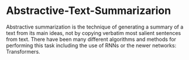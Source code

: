 # Abstractive-Text-Summarizarion
Abstractive summarization is the technique of generating a summary of a text from its main ideas, not by copying verbatim most salient sentences from text. There have been many different algorithms and methods for performing this task including the use of RNNs or the newer networks: Transformers.
